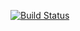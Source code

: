 [![Build Status](https://travis-ci.org/sgirvan/cse110_lab5.svg?branch=master)](https://travis-ci.org/sgirvan/cse110_lab5)
